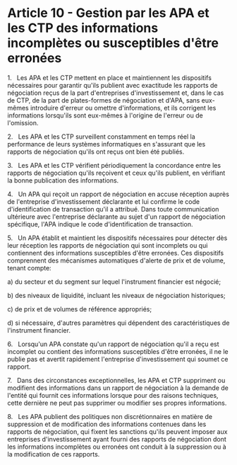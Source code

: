 # Article 10 - Gestion par les APA et les CTP des informations incomplètes ou susceptibles d'être erronées


1.   Les APA et les CTP mettent en place et maintiennent les dispositifs nécessaires pour garantir qu'ils publient avec exactitude les rapports de négociation reçus de la part d'entreprises d'investissement et, dans le cas de CTP, de la part de plates-formes de négociation et d'APA, sans eux-mêmes introduire d'erreur ou omettre d'informations, et ils corrigent les informations lorsqu'ils sont eux-mêmes à l'origine de l'erreur ou de l'omission.

2.   Les APA et les CTP surveillent constamment en temps réel la performance de leurs systèmes informatiques en s'assurant que les rapports de négociation qu'ils ont reçus ont bien été publiés.

3.   Les APA et les CTP vérifient périodiquement la concordance entre les rapports de négociation qu'ils reçoivent et ceux qu'ils publient, en vérifiant la bonne publication des informations.

4.   Un APA qui reçoit un rapport de négociation en accuse réception auprès de l'entreprise d'investissement déclarante et lui confirme le code d'identification de transaction qu'il a attribué. Dans toute communication ultérieure avec l'entreprise déclarante au sujet d'un rapport de négociation spécifique, l'APA indique le code d'identification de transaction.

5.   Un APA établit et maintient les dispositifs nécessaires pour détecter dès leur réception les rapports de négociation qui sont incomplets ou qui contiennent des informations susceptibles d'être erronées. Ces dispositifs comprennent des mécanismes automatiques d'alerte de prix et de volume, tenant compte:

a) du secteur et du segment sur lequel l'instrument financier est négocié;

b) des niveaux de liquidité, incluant les niveaux de négociation historiques;

c) de prix et de volumes de référence appropriés;

d) si nécessaire, d'autres paramètres qui dépendent des caractéristiques de l'instrument financier.

6.   Lorsqu'un APA constate qu'un rapport de négociation qu'il a reçu est incomplet ou contient des informations susceptibles d'être erronées, il ne le publie pas et avertit rapidement l'entreprise d'investissement qui soumet ce rapport.

7.   Dans des circonstances exceptionnelles, les APA et CTP suppriment ou modifient des informations dans un rapport de négociation à la demande de l'entité qui fournit ces informations lorsque pour des raisons techniques, cette dernière ne peut pas supprimer ou modifier ses propres informations.

8.   Les APA publient des politiques non discrétionnaires en matière de suppression et de modification des informations contenues dans les rapports de négociation, qui fixent les sanctions qu'ils peuvent imposer aux entreprises d'investissement ayant fourni des rapports de négociation dont les informations incomplètes ou erronées ont conduit à la suppression ou à la modification de ces rapports.
